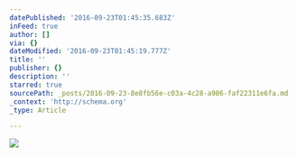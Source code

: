 ```yaml
---
datePublished: '2016-09-23T01:45:35.683Z'
inFeed: true
author: []
via: {}
dateModified: '2016-09-23T01:45:19.777Z'
title: ''
publisher: {}
description: ''
starred: true
sourcePath: _posts/2016-09-23-8e8fb56e-c03a-4c28-a986-faf22311e6fa.md
_context: 'http://schema.org'
_type: Article

---
```

![](https://the-grid-user-content.s3-us-west-2.amazonaws.com/45f1c4e3-fd0a-4129-85ea-80b1d186d1b9.jpg)